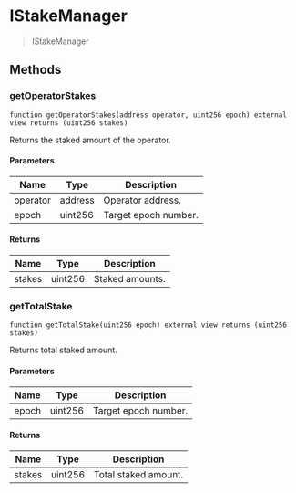 # IStakeManager



> IStakeManager





## Methods

### getOperatorStakes

```solidity
function getOperatorStakes(address operator, uint256 epoch) external view returns (uint256 stakes)
```

Returns the staked amount of the operator.



#### Parameters

| Name | Type | Description |
|---|---|---|
| operator | address | Operator address.
| epoch | uint256 | Target epoch number.

#### Returns

| Name | Type | Description |
|---|---|---|
| stakes | uint256 | Staked amounts.

### getTotalStake

```solidity
function getTotalStake(uint256 epoch) external view returns (uint256 stakes)
```

Returns total staked amount.



#### Parameters

| Name | Type | Description |
|---|---|---|
| epoch | uint256 | Target epoch number.

#### Returns

| Name | Type | Description |
|---|---|---|
| stakes | uint256 | Total staked amount.




